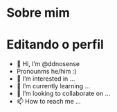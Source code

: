 # Sobre mim
# Editando o perfil
- 👋 Hi, I’m @ddnosense
- Pronounms he/him :)
- 👀 I’m interested in ...
- 🌱 I’m currently learning ...
- 💞️ I’m looking to collaborate on ...
- 📫 How to reach me ...

<!---
ddnosense/ddnosense is a ✨ special ✨ repository because its `README.md` (this file) appears on your GitHub profile.
You can click the Preview link to take a look at your changes.
--->
